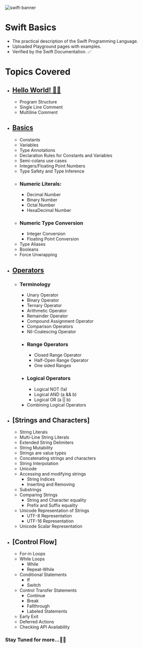 
![swift-banner](https://github.com/lxmn22nov/Swift/assets/126524753/279bf903-bed3-412e-8875-e728c5b39862)

# Swift Basics

- The practical description of the Swift Programming Language.
- Uploaded Playground pages with examples.
- Verified by the Swift Documentation. ✅

# Topics Covered
- ## [Hello World! 👋🏻](SwiftBasics.playground/Pages/HelloWorld.xcplaygroundpage/Contents.swift)
    - Program Structure
    - Single Line Comment
    - Multiline Comment
- ## [Basics](SwiftBasics.playground/Pages/Basics.xcplaygroundpage/Contents.swift)
    - Constants
    - Variables
    - Type Annotations
    - Declaration Rules for Constants and Variables
    - Semi-colans use cases
    - Integers/Floating Point Numbers
    - Type Safety and Type Inference
    - ### Numeric Literals:
        - Decimal Number
        - Binary Number
        - Octal Number
        - HexaDecimal Number
    - ### Numeric Type Conversion
        - Integer Conversion
        - Floating Point Conversion
    - Type Aliases
    - Booleans
    - Force Unwrapping
- ## [Operators](SwiftBasics.playground/Pages/Operators.xcplaygroundpage/Contents.swift)
    - ### Terminology
        - Unary Operator
        - Binary Operator
        - Ternary Operator
        - Arithmetic Operator
        - Remainder Operator
        - Compound Assignment Operator
        - Comparison Operators
        - Nil-Coalescing Operator
        - ### Range Operators   
            - Closed Range Operator
            - Half-Open Range Operator
            - One sided Ranges
        - ### Logical Operators
            - Logical NOT (!a)
            - Logical AND (a && b)
            - Logical OR (a || b)
        - Combining Logical Operators
- ## [Strings and Characters]
  - String Literals
  - Multi-Line String Literals
  - Extended String Delimiters
  - String Mutability
  - Strings are value types
  - Concatenating strings and characters
  - String Interpolation
  - Unicode
  - Accessing and modifying strings
    - String Indices
    - Inserting and Removing
  - Substrings
  - Comparing Strings
    - String and Character equality
    - Prefix and Suffix equality
  - Unicode Representation of Strings
    - UTF-8 Representation
    - UTF-16 Representation
  - Unicode Scalar Representation
- ## [Control Flow]
  - For-in Loops
  - While Loops
    - While
    - Repeat-While
  - Conditional Statements
    - If
    - Switch
  - Control Transfer Statements
    - Continue
    - Break
    - Fallthrough
    - Labeled Statements
  - Early Exit
  - Deferred Actions
  - Checking API Availability
### Stay Tuned for more...✌🏼
